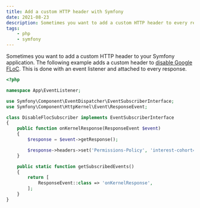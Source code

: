 ```yaml
---
title: Add a custom HTTP header with Symfony
date: 2021-08-23
description: Sometimes you want to add a custom HTTP header to every response with Symfony. This can be done with an event listener.
tags:
    - php
    - symfony
---
```


Sometimes you want to add a custom HTTP header to your Symfony application. The following example adds a custom header to [disable Google FLoC](https://usefathom.com/blog/google-floc). This is done with an event listener and attached to every response.

```php
<?php

namespace App\EventListener;

use Symfony\Component\EventDispatcher\EventSubscriberInterface;
use Symfony\Component\HttpKernel\Event\ResponseEvent;

class DisableFlocSubscriber implements EventSubscriberInterface
{
    public function onKernelResponse(ResponseEvent $event)
    {
        $response = $event->getResponse();

        $response->headers->set('Permissions-Policy', 'interest-cohort=()');
    }

    public static function getSubscribedEvents()
    {
        return [
            ResponseEvent::class => 'onKernelResponse',
        ];
    }
}
```
